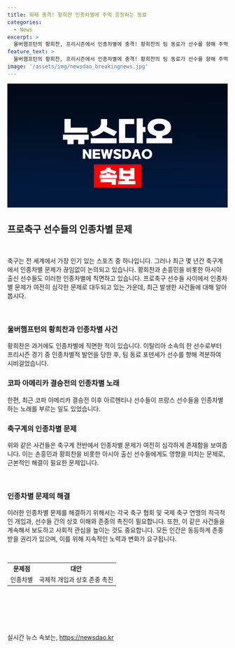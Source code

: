 ```yaml
---
title: 화제 충격! 황희찬 인종차별에 주먹 응징하는 동료
categories:
  - News
excerpt: >
  울버햄프턴의 황희찬, 프리시즌에서 인종차별에 충격! 황희찬의 팀 동료가 선수를 향해 주먹 날리고 퇴장 - 코모 소속 선수의 인종차별적 발언으로 인한 충돌, 축구계 인종차별 논란 확산. 아르헨티나 선수들의 노래로도 논란 확산, 축구계 인종차별 문제 주목. 손흥민과 황희찬 등 유럽파 선수들 외 전 세계 선수들의 울림.
feature_text: >
  울버햄프턴의 황희찬, 프리시즌에서 인종차별에 충격! 황희찬의 팀 동료가 선수를 향해 주먹 날리고 퇴장 - 코모 소속 선수의 인종차별적 발언으로 인한 충돌, 축구계 인종차별 논란 확산. 아르헨티나 선수들의 노래로도 논란 확산, 축구계 인종차별 문제 주목. 손흥민과 황희찬 등 유럽파 선수들 외 전 세계 선수들의 울림.
image: '/assets/img/newsdao_breakingnews.jpg'
---
```


<p><img src="/assets/img/newsdao_breakingnews.jpg" alt="ontimetimes 속보" /></p>

<h2 data-ke-size="size26">프로축구 선수들의 인종차별 문제</h2>

<p data-ke-size="size16">&nbsp;</p>

<p>축구는 전 세계에서 가장 인기 있는 스포츠 중 하나입니다. 그러나 최근 몇 년간 축구계에서 인종차별 문제가 끊임없이 논의되고 있습니다. 황희찬과 손흥민을 비롯한 아시아 출신 선수들도 이러한 인종차별에 직면하고 있습니다. 프로축구 선수들 사이에서 인종차별 문제가 여전히 심각한 문제로 대두되고 있는 가운데, 최근 발생한 사건들에 대해 알아봅시다.</p>

<p data-ke-size="size16">&nbsp;</p>

<h3>울버햄프턴의 황희찬과 인종차별 사건</h3>

<p data-ke-size="size16">황희찬은 과거에도 인종차별에 직면한 적이 있습니다. 이탈리아 소속의 한 선수로부터 프리시즌 경기 중 인종차별적 발언을 당한 후, 팀 동료 포덴세가 선수를 향해 격분하여 시비걸었습니다.</p>

<h3>코파 아메리카 결승전의 인종차별 노래</h3>

<p data-ke-size="size16">한편, 최근 코파 아메리카 결승전 이후 아르헨티나 선수들이 프랑스 선수들을 인종차별하는 노래를 부르는 일도 있었습니다.</p>

<h3>축구계의 인종차별 문제</h3>

<p data-ke-size="size16">위와 같은 사건들은 축구계 전반에서 인종차별 문제가 여전히 심각하게 존재함을 보여줍니다. 이는 손흥민과 황희찬을 비롯한 아시아 출신 선수들에게도 영향을 미치는 문제로, 근본적인 해결이 필요한 문제입니다.</p>

<p data-ke-size="size16">&nbsp;</p>

<h3>인종차별 문제의 해결</h3>

<p data-ke-size="size16">이러한 인종차별 문제를 해결하기 위해서는 각국 축구 협회 및 국제 축구 연맹의 적극적인 개입과, 선수들 간의 상호 이해와 존중의 촉진이 필요합니다. 또한, 이 같은 사건들을 계속해서 보도하고 사회적 관심을 높이는 것도 중요합니다. 모든 인간은 동등하게 존중 받을 권리가 있으며, 이를 위해 지속적인 노력과 변화가 요구됩니다.</p>

<p data-ke-size="size16">&nbsp;</p>

<table>
  <tr>
    <td style="text-align: center; height: 17px;"><b>문제점</b></td>
    <td style="text-align: center; height: 17px;"><b>대안</b></td>
  </tr>
  <tr>
    <td style="text-align: center; height: 17px;">인종차별</td>
    <td style="text-align: center; height: 17px;">국제적 개입과 상호 존중 촉진</td>
  </tr>
</table>

<p data-ke-size="size16">&nbsp;</p>

<p data-ke-size="size16">&nbsp;</p>

<p data-ke-size="size16">&nbsp;</p>
실시간 뉴스 속보는, <a href="https://newsdao.kr" rel="dofollow">https://newsdao.kr</a>


